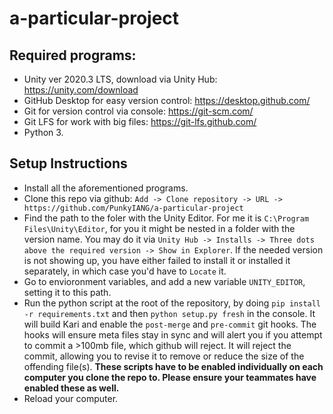 # a-particular-project
 
## Required programs:

- Unity ver 2020.3 LTS, download via Unity Hub: https://unity.com/download
- GitHub Desktop for easy version control: https://desktop.github.com/
- Git for version control via console: https://git-scm.com/
- Git LFS for work with big files: https://git-lfs.github.com/
- Python 3.

## Setup Instructions

- Install all the aforementioned programs.
- Clone this repo via github: `Add -> Clone repository -> URL -> https://github.com/PunkyIANG/a-particular-project`
- Find the path to the foler with the Unity Editor. For me it is `C:\Program Files\Unity\Editor`, for you it might be nested in a folder with the version name. You may do it via `Unity Hub -> Installs -> Three dots above the required version -> Show in Explorer`. If the needed version is not showing up, you have either failed to install it or installed it separately, in which case you'd have to `Locate` it.
- Go to envioronment variables, and add a new variable `UNITY_EDITOR`, setting it to this path.
- Run the python script at the root of the repository, by doing `pip install -r requirements.txt` and then `python setup.py fresh` in the console. It will build Kari and enable the `post-merge` and `pre-commit` git hooks.
The hooks will ensure meta files stay in sync and will alert you if you attempt to commit a >100mb file, which github will reject. It will reject the commit, allowing you to revise it to remove or reduce the size of the offending file(s). **These scripts have to be enabled individually on each computer you clone the repo to. Please ensure your teammates have enabled these as well.**
- Reload your computer.